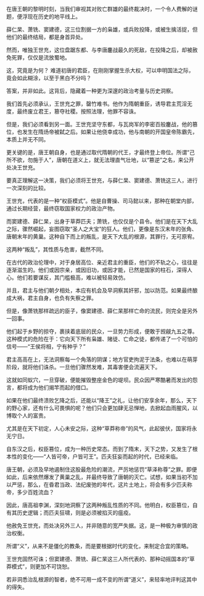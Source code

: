 

在唐王朝的黎明时刻，当我们审视其对败亡群雄的最终裁决时，一个令人费解的谜题，便浮现在历史的地平线上。

薛仁杲、萧铣、窦建德，这三位割据一方的枭雄，或兵败投降，或被生擒活捉，但他们的最终结局，都是身首异处。

然而，唯独王世充，这位盘踞东都、与李唐鏖战最久的死敌，在投降之后，却被赦免死罪，仅仅是流放蜀地。

这，究竟是为何？
难道初唐的君臣，在刚刚掌握生杀大权，可以申明国法之际，竟会如此糊涂，以至于黑白不分吗？

答案，并非如此。这背后，隐藏着一种更为深邃的政治考量与历史洞察。

我们首先必须承认，王世充之罪，罄竹难书。他作为隋朝重臣，诱导君主荒淫无度，最终废立君王，篡夺社稷。按照法理，他罪不容诛。

但是，我们必须看到另一面。王世充坚守东都，与瓦岗军的李密百般鏖战，他的篡位，也发生在隋炀帝被弑之后。如果让他侥幸成功，他与南朝的开国皇帝陈霸先，本质上并无不同。

更关键的是，唐王朝自身，也是通过取代隋朝的代王，才最终登上帝位。所谓“己所不欲，勿施于人”，唐朝在道义上，就无法理直气壮地，以“篡逆”之名，来公开处决王世充。

要真正理解这一决策，我们必须将王世充，与薛仁杲、窦建德、萧铣这三人，进行一次深刻的比较。

王世充，代表的是一种“权臣模式”。他是自曹操、司马懿以来，那种在朝堂内部，通过长期经营，最终窃取国家权力的政治产物。

而窦建德、薛仁杲，出身于草莽匹夫；萧铣，也仅仅是个县令。他们是在天下大乱之际，骤然崛起，妄图窃取“圣人之大宝”的狂人。他们，更像是东汉末年的张角、唐朝末年的黄巢。这种自下而上的叛乱，是天下大乱的根源，其罪行，无可原宥。

这两种“叛乱”，其性质与危害，截然不同。

在古代的政治伦理中，对于身居高位、亲近君主的重臣，他们的不轨之心，往往是逐渐滋生的。他们或因宗亲，或因旧功，或因才能，已然是国家的柱石，深得人心。他们若要谋反，其门槛极高，难以被轻易效仿。

并且，君主与他们朝夕相处，本应有机会及早洞察其奸邪，加以防范。如果最终酿成大祸，君主自身，也负有失察之罪。

但是，像萧铣那样疏远的臣子，像窦建德、薛仁杲那样亡命的流民，则完全是另外一回事。

他们起于乡野的掠夺，裹挟着底层的民众，一旦势力形成，便敢于觊觎九五之尊。这种模式的危险在于：它向天下所有枭雄、赌徒、亡命之徒，都传递了一个可怕的信号——“王侯将相，宁有种乎？”

君主高高在上，无法洞察每一个角落的阴谋；地方官吏拘泥于法条，也难以在萌芽阶段，就将他们诛杀。一旦他们骤然发难，其毒害便会流遍天下。

这就如同蚁穴，一旦穿破，便能摧毁整座金色的堤坝。民众因严寒酷暑而发出的怨言，都将成为他们揭竿而起的借口。

如果在他们最终溃败乞降之后，还能以“降王”之礼，让他们安享余年，那么，天下的野心家，还有什么可畏惧的呢？他们只会更加肆无忌惮地，去掀起血雨腥风，以博取个人的富贵。

尤其是在天下初定，人心未安之际，这种“草莽称帝”的风气，此起彼伏，国家将永无宁日。

自东汉之后，权臣篡位，成为一种历史常态。而到了隋末，天下之势，又发生了根本性的变化——“人皆可帝，户皆可王”。匹夫狂妄而起的时代，已经来临。

唐王朝，必须及早地遏制住这股最危险的潮流，严厉地惩罚“草泽称尊”之罪。即便如此，后来依然爆发了黄巢之乱，并最终导致了唐朝的灭亡。试想，如果当初不加以严惩，那么，在昏君当政、法纪废弛的年代，这片土地上，将会有多少匹夫称帝，多少百姓流血？

因此，唐高祖李渊，深刻地洞察了这两种叛乱性质的不同。他明白，权臣篡位，自有其历史逻辑；而匹夫狂啸，则是必须被掐灭的瘟疫。

他赦免王世充，而处决另外三人，并非随意的宽严失据。这，是一种极为审慎的政治权衡。

所谓“义”，从来不是僵化的教条，而是要根据时代的变化，来制定合宜的策略。

王世充固然可诛；但窦建德、萧铣、薛仁杲这三人所代表的、那种动摇国本的“草莽模式”，则更加不可饶恕。

若非洞悉治乱根源的智者，绝不可用一成不变的所谓“道义”，来轻率地评判这其中的得失。

